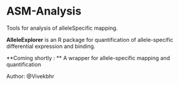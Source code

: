 # ASM-Analysis
Tools for analysis of alleleSpecific mapping.

**AlleleExplorer** is an R package for quantification of allele-specific differential expression and binding.

**Coming shortly : ** 
A wrapper for allele-specific mapping and quantification

Author: @Vivekbhr
